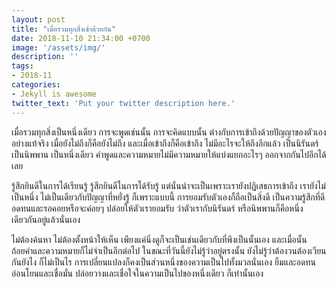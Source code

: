 ```yaml
---
layout: post
title: "เมื่อรวมทุกสิ่งเข้าด้วยกัน"
date: 2018-11-10 21:34:00 +0700
image: '/assets/img/'
description: ''
tags:
- 2018-11
categories:
- Jekyll is awesome
twitter_text: 'Put your twitter description here.'
---
```

เมื่อรวมทุกสิ่งเป็นหนึ่งเดียว การจะพูดเช่นนั้น การจะคิดแบบนั้น ต่างกับการเข้าถึงด้วยปัญญาของตัวเองอย่างแท้จริง เมื่อยังไม่ถึงก็คือยังไม่ถึง และเมื่อเข้าถึงก็คือเข้าถึง ไม่มีอะไรจะให้ถึงอีกแล้ว เป็นนิรันดร์ เป็นนิพพาน เป็นหนึ่งเดียว คำพูดและความหมายไม่มีความหมายให้แบ่งแยกอะไรๆ ออกจากกันไปอีกได้เลย

รู้สึกยินดีในการได้เรียนรู้ รู้สึกยินดีในการได้รับรู้ แต่นั่นน่าจะเป็นเพราะเรายังปฏิเสธการเข้าถึง เรายังไม่เป็นหนึ่ง ไม่เป็นเดียวกับปัญญาที่หยั่งรู้ ก็เพราะแบบนี้ การยอมรับตัวเองก็ถือเป็นสิ่งดี เป็นความรู้สึกที่ดี อดทนและรอคอยหรือจะค่อยๆ ปล่อยให้ตัวเรายอมรับ ว่าตัวเรากับนิรันดร์ หรือนิพพานก็คือหนึ่งเดียวกันอยู่แล้วนั่นเอง

ไม่ต้องค้นหา ไม่ต้องตั้งหน้าให้เห็น เพียงแค่นิ่งดูก็จะเป็นเช่นเดียวกับที่พึงเป็นนั้นเอง และเมื่อนั้นถ้อยคำและความหมายก็ไม่จำเป็นอีกต่อไป ในขณะที่วันนี้ยังไม่รู้ว่าอยู่ตรงนั้น ยังไม่รู้ว่าต้องวนต้องเวียนกันยังไง ก็ไม่เป็นไร การเปลี่ยนแปลงก็คงเป็นส่วนหนึ่งของความเป็นไปทั้งมวลนั่นเอง ยิ้มและอดทน อ่อนโยนและเชื่อมั่น ปล่อยวางและเชื่อใจในความเป็นไปของหนึ่งเดียว ก็เท่านั้นเอง
